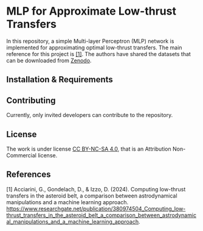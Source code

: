 # MLP for Approximate Low-thrust Transfers

In this repository, a simple Multi-layer Perceptron (MLP) network is implemented for approximating optimal low-thrust transfers. The main reference for this project is [[1]](#1). The authors have shared the datasets that can be downloaded from [Zenodo](https://data.niaid.nih.gov/resources?id=zenodo_10972837).

## Installation & Requirements


## Contributing

Currently, only invited developers can contribute to the repository.

## License

The work is under license [CC BY-NC-SA 4.0](https://creativecommons.org/licenses/by-nc/4.0/), that is an Attribution Non-Commercial license.


## References
<a id="1">[1]</a> 
Acciarini, G., Gondelach, D., & Izzo, D. (2024). 
Computing low-thrust transfers in the asteroid belt, a comparison between astrodynamical manipulations and a machine learning approach.
https://www.researchgate.net/publication/380974504_Computing_low-thrust_transfers_in_the_asteroid_belt_a_comparison_between_astrodynamical_manipulations_and_a_machine_learning_approach.
